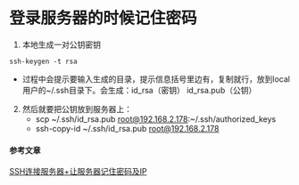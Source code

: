 # 登录服务器的时候记住密码
1. 本地生成一对公钥密钥
```
ssh-keygen -t rsa
``` 
   - 过程中会提示要输入生成的目录，提示信息括号里边有，复制就行，放到local用户的~/.ssh目录下。会生成：id_rsa（密钥） id_rsa.pub（公钥）
2. 然后就要把公钥放到服务器上：
   - scp ~/.ssh/id_rsa.pub root@192.168.2.178:~/.ssh/authorized_keys
   - ssh-copy-id ~/.ssh/id_rsa.pub root@192.168.2.178
#### 参考文章
[SSH连接服务器+让服务器记住密码及IP](https://blog.csdn.net/sunyao_123/article/details/74783582) 